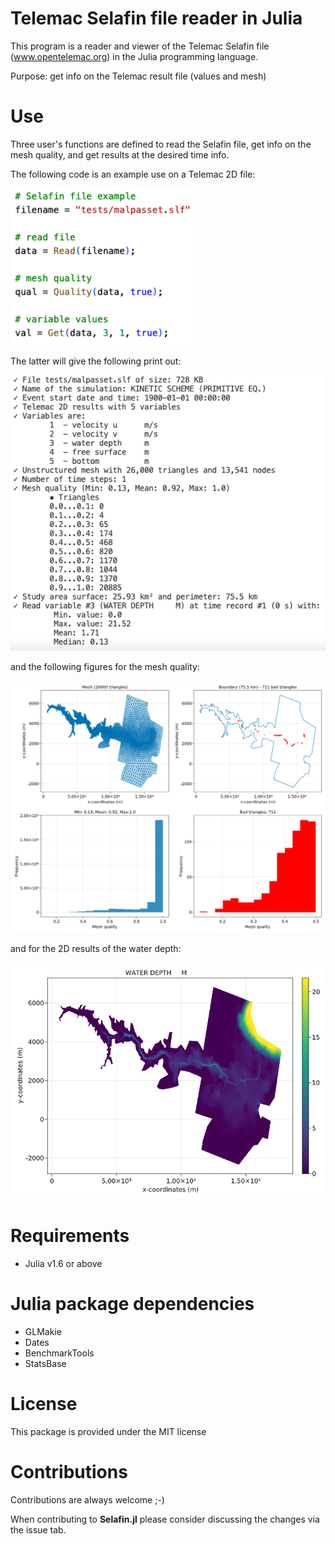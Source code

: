 Telemac Selafin file reader in Julia
====================================

This program is a reader and viewer of the Telemac Selafin file (www.opentelemac.org) in the Julia programming language.

Purpose: get info on the Telemac result file (values and mesh)

Use
===

Three user's functions are defined to read the Selafin file, get info on the mesh quality, and get results at the desired time info.

The following code is an example use on a Telemac 2D file:

<p align="left">
  <img src="./fig/example.png" width="300"/>
</p>


The latter will give the following print out:

<p align="left">
  <img src="./fig/printout.png" width="600"/>
</p>

and the following figures for the mesh quality:

<p align="center">
  <img src="./fig/meshvis.png" width="800"/>
</p>

 and for the 2D results of the water depth:

<p align="center">
  <img src="./fig/resvis.png" width="800"/>
</p>

Requirements
============

- Julia v1.6 or above

Julia package dependencies
==========================

- GLMakie
- Dates
- BenchmarkTools
- StatsBase

License
=======

This package is provided under the MIT license

Contributions
=============

Contributions are always welcome ;-)

When contributing to **Selafin.jl** please consider discussing the changes via the issue tab.
